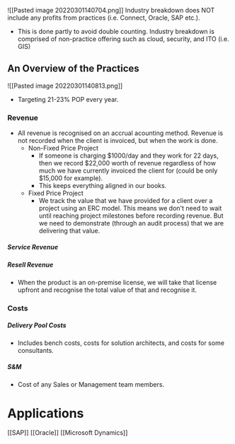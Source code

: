 ![[Pasted image 20220301140704.png]]
Industry breakdown does NOT include any profits from practices (i.e. Connect, Oracle, SAP etc.). 
- This is done partly to avoid double counting. Industry breakdown is comprised of non-practice offering such as cloud, security, and ITO (i.e. GIS)


## An Overview of the Practices 
![[Pasted image 20220301140813.png]]
- Targeting 21-23% POP every year.

### Revenue
- All revenue is recognised on an accrual acounting method. Revenue is not recorded when the client is invoiced, but when the work is done. 
	- Non-Fixed Price Project
		- If someone is charging $1000/day and they work for 22 days, then we record $22,000 worth of revenue regardless of how much we have currently invoiced the client for (could be only $15,000 for example). 
		- This keeps everything aligned in our books. 
	- Fixed Price Project
		- We track the value that we have provided for a client over a project using an ERC model. This means we don't need to wait until reaching project milestones before recording revenue. But we need to demonstrate (through an audit process) that we are delivering that value. 
##### Service Revenue



##### Resell Revenue
- When the product is an on-premise license, we will take that license upfront and recognise the total value of that and recognise it. 

### Costs
##### Delivery Pool Costs
- Includes bench costs, costs for solution architects, and costs for some consultants. 


##### S&M 
- Cost of any Sales or Management team members. 




# Applications
[[SAP]]
[[Oracle]]
[[Microsoft Dynamics]]
